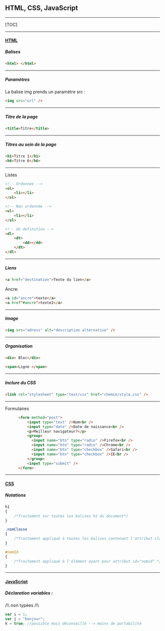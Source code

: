 ## HTML, CSS, JavaScript

------

[TOC]

------

#### <u>HTML</u>

##### Balises

```Html
<html> </html>
```



------

##### Paramètres

La balise img prends un paramètre src :

```html
<img src="url" />
```

------

##### Titre de la page

```html
<title>Titre</title>
```

------

##### Titres au sein de la page

```html
<h1>Titre 1</h1>
<h6>Titre 6</h6>
```

------

Listes

```Html
<!-- Ordonnée -->
<ol>
    <li></li>
</ol>

<!-- Non ordonnée -->
<ul>
    <li></li>
</ul>

<!-- de definition -->
<dl>
    <dt>
    	<dd></dd>
	</dt>
</dl>
```

------

##### Liens

```html
<a href="destination">Texte du lien</a>
```

Ancre:

```html
<a id="ancre">texte</a>
<a href"#ancre">texte2</a>
```

------

##### Image

```Html
<img src="adress" alt="description alternative" />
```

------

##### Organisation

```html
<div> Bloc</div>

<span>Ligne </span>
```

------

##### Inclure du CSS

```html
<link rel="stylesheet" type="text/css" href="chemin/style.css" />
```

------

Formulaires

```Html
	  <form method="post">
		  <input type="text" />Nom<br />
		  <input type="date" />Date de naissance<br />
		  <p>Meilleur navigateur?</p>
		  <group>
		  	<input name="btn" type="radio" />Firefox<br />
			<input name="btn" type="radio" />Chrome<br />
			<input name="btn" type="checkbox" />Safari<br />
			<input name="btn" type="checkbox" />IE<br />
		  </group>		  
		  <input type="submit" />	  
	  </form>
```



------



#### <u>CSS</u>

##### Notations

```css
h1
{
    /*Traitement sur toutes les balises h1 du document*/
}

.nomClasse
{
    /*Traitement appliqué à toutes les balises contenant l'attribut class="nomClass" */
}

#nomId
{
    /*Traitement appliqué à l'élément ayant pour attribut id="nomid" */
}
```



------

#### <u>JavaScript</u>

##### Déclaration variables : 

 /!\ non typées /!\

```JavaScript
var i = 1;
var j = "bonjour";
k = true; //possible mais déconseillé --> moins de portabilité
```

